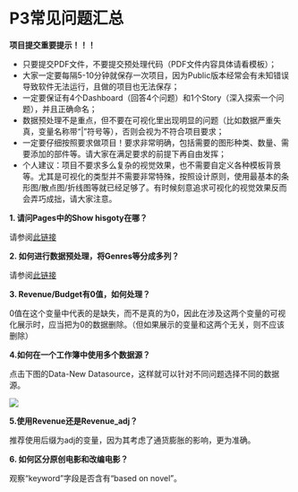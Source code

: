 # P3常见问题汇总

**项目提交重要提示！！！**

- 只要提交PDF文件，不要提交预处理代码（PDF文件内容具体请看模板）；
- 大家一定要每隔5-10分钟就保存一次项目，因为Public版本经常会有未知错误导致软件无法运行，且做的项目也无法保存；
- 一定要保证有4个Dashboard（回答4个问题）和1个Story（深入探索一个问题），并且正确命名；
- 数据预处理不是重点，但不要在可视化里出现明显的问题（比如数据严重失真，变量名称带“|”符号等），否则会视为不符合项目要求；
- 一定要仔细按照要求做项目！要求非常明确，包括需要的图形种类、数量、需要添加的部件等。请大家在满足要求的前提下再自由发挥；
- 个人建议：项目不要求多么复杂的视觉效果，也不需要自定义各种模板背景等。尤其是可视化的类型并不需要非常特殊，按照设计原则，使用最基本的条形图/散点图/折线图等就已经足够了。有时候刻意追求可视化的视觉效果反而会弄巧成拙，请大家注意。

**1. 请问Pages中的Show hisgoty在哪？**

请参阅[此链接](http://onlinehelp.tableau.com/current/pro/desktop/en-us/buildmanual_shelves_pages.html)

**2. 如何进行数据预处理，将Genres等分成多列？**

请参阅[此链接](http://discussions.youdaxue.com/t/tableau/42153/4)

**3. Revenue/Budget有0值，如何处理？**

0值在这个变量中代表的是缺失，而不是真的为0，因此在涉及这两个变量的可视化展示时，应当把为0的数据删除。（但如果展示的变量和这两个无关，则不应该删除）

**4.如何在一个工作簿中使用多个数据源？**

点击下图的Data-New Datasource，这样就可以针对不同问题选择不同的数据源。

![](https://i.imgur.com/p6ElUix.png)

**5.使用Revenue还是Revenue_adj？**

推荐使用后缀为adj的变量，因为其考虑了通货膨胀的影响，更为准确。

**6. 如何区分原创电影和改编电影？**

观察“keyword”字段是否含有“based on novel”。




